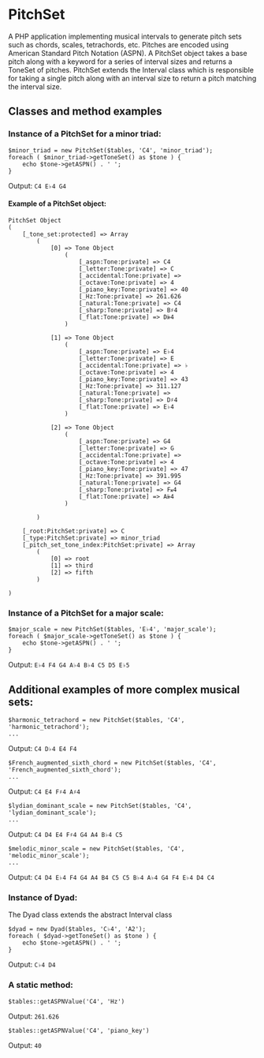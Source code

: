 # PitchSet

A PHP application implementing musical intervals to generate pitch sets such as chords, scales, tetrachords, etc. Pitches are encoded using American Standard Pitch Notation (ASPN). A PitchSet object takes a base pitch along with a keyword for a series of interval sizes and returns a ToneSet of pitches. PitchSet extends the Interval class which is responsible for taking a single pitch along with an interval size to return a pitch matching the interval size.

## Classes and method examples

### Instance of a PitchSet for a minor triad:
```
$minor_triad = new PitchSet($tables, 'C4', 'minor_triad');
foreach ( $minor_triad->getToneSet() as $tone ) {
	echo $tone->getASPN() . ' ';
}
```
Output: `C4 E♭4 G4`

#### Example of a PitchSet object: 
```
PitchSet Object
(
    [_tone_set:protected] => Array
        (
            [0] => Tone Object
                (
                    [_aspn:Tone:private] => C4
                    [_letter:Tone:private] => C
                    [_accidental:Tone:private] => 
                    [_octave:Tone:private] => 4
                    [_piano_key:Tone:private] => 40
                    [_Hz:Tone:private] => 261.626
                    [_natural:Tone:private] => C4
                    [_sharp:Tone:private] => B♯4
                    [_flat:Tone:private] => D𝄫4
                )

            [1] => Tone Object
                (
                    [_aspn:Tone:private] => E♭4
                    [_letter:Tone:private] => E
                    [_accidental:Tone:private] => ♭
                    [_octave:Tone:private] => 4
                    [_piano_key:Tone:private] => 43
                    [_Hz:Tone:private] => 311.127
                    [_natural:Tone:private] => 
                    [_sharp:Tone:private] => D♯4
                    [_flat:Tone:private] => E♭4
                )

            [2] => Tone Object
                (
                    [_aspn:Tone:private] => G4
                    [_letter:Tone:private] => G
                    [_accidental:Tone:private] => 
                    [_octave:Tone:private] => 4
                    [_piano_key:Tone:private] => 47
                    [_Hz:Tone:private] => 391.995
                    [_natural:Tone:private] => G4
                    [_sharp:Tone:private] => F𝄪4
                    [_flat:Tone:private] => A𝄫4
                )

        )

    [_root:PitchSet:private] => C
    [_type:PitchSet:private] => minor_triad
    [_pitch_set_tone_index:PitchSet:private] => Array
        (
            [0] => root
            [1] => third
            [2] => fifth
        )

)
```
### Instance of a PitchSet for a major scale:
```
$major_scale = new PitchSet($tables, 'E♭4', 'major_scale');
foreach ( $major_scale->getToneSet() as $tone ) {
	echo $tone->getASPN() . ' ';
}
```
Output: `E♭4 F4 G4 A♭4 B♭4 C5 D5 E♭5`

## Additional examples of more complex musical sets: 
```
$harmonic_tetrachord = new PitchSet($tables, 'C4', 'harmonic_tetrachord');
...
```
Output: `C4 D♭4 E4 F4`
```
$French_augmented_sixth_chord = new PitchSet($tables, 'C4', 'French_augmented_sixth_chord');
...
```
Output: `C4 E4 F♯4 A♯4`
```
$lydian_dominant_scale = new PitchSet($tables, 'C4', 'lydian_dominant_scale');
...
```
Output: `C4 D4 E4 F♯4 G4 A4 B♭4 C5`
```
$melodic_minor_scale = new PitchSet($tables, 'C4', 'melodic_minor_scale');
...
```
Output: `C4 D4 E♭4 F4 G4 A4 B4 C5 C5 B♭4 A♭4 G4 F4 E♭4 D4 C4`

### Instance of Dyad:
The Dyad class extends the abstract Interval class
```
$dyad = new Dyad($tables, 'C♭4', 'A2');
foreach ( $dyad->getToneSet() as $tone ) {
	echo $tone->getASPN() . ' ';
}
```
Output: `C♭4 D4`

### A static method: 
```
$tables::getASPNValue('C4', 'Hz')
```
Output: `261.626`
```
$tables::getASPNValue('C4', 'piano_key')
```
Output: `40`
